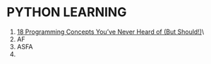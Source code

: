 
# PYTHON LEARNING
1. [18 Programming Concepts You’ve Never Heard of (But Should!)](https://realpython.com/python-beginner-tips/#tip-1-code-everyday)\
2. AF
3. ASFA
4. 
